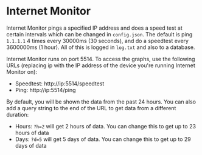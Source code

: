 # Internet Monitor

Internet Monitor pings a specified IP address and does a speed test at certain intervals which can be changed in `config.json`. The default is ping `1.1.1.1` 4 times every 30000ms (30 seconds), and do a speedtest every 3600000ms (1 hour). All of this is logged in `log.txt` and also to a database.

Internet Monitor runs on port 5514. To access the graphs, use the following URLs (replacing ip with the IP address of the device you're running Internet Monitor on):

- Speedtest: http://ip:5514/speedtest
- Ping: http://ip:5514/ping

By default, you will be shown the data from the past 24 hours. You can also add a query string to the end of the URL to get data from a different duration:

- Hours: `?h=2` will get 2 hours of data. You can change this to get up to 23 hours of data
- Days: `?d=5` will get 5 days of data. You can change this to get up to 29 days of data
